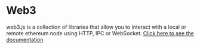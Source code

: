 # Web3

web3.js is a collection of libraries that allow you to interact with a local or remote ethereum node using HTTP, IPC or WebSocket.
[Click here to see the documentation](https://web3js.readthedocs.io/en/v1.3.0/web3.html "Click here to see the documentation")